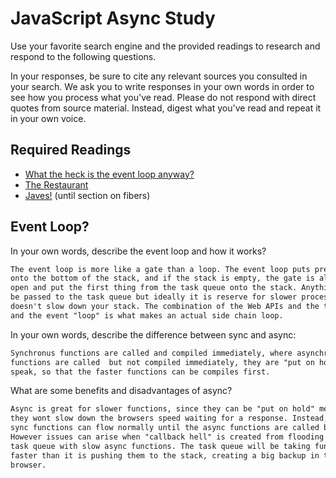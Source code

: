 # JavaScript Async Study

Use your favorite search engine and the provided readings to research and
respond to the following questions.

In your responses, be sure to cite any relevant sources you consulted in your
search. We ask you to write responses in your own words in order to see how you
process what you've read. Please do not respond with direct quotes from source
material. Instead, digest what you've read and repeat it in your own voice.

## Required Readings

-   [What the heck is the event loop anyway?](https://www.youtube.com/watch?v=8aGhZQkoFbQ)
-   [The Restaurant](https://www.codeschool.com/blog/2014/10/30/understanding-node-js/)
-   [Javes!](https://www.discovermeteor.com/blog/understanding-sync-async-javascript-node/) (until section on fibers)

## Event Loop?

In your own words, describe the event loop and how it works?

```md
The event loop is more like a gate than a loop. The event loop puts pressure
onto the bottom of the stack, and if the stack is empty, the gate is allowed to
open and put the first thing from the task queue onto the stack. Anything can
be passed to the task queue but ideally it is reserve for slower processes so it
doesn't slow down your stack. The combination of the Web APIs and the task queue
and the event "loop" is what makes an actual side chain loop.
```

In your own words, describe the difference between sync and async:

```md
Synchronus functions are called and compiled immediately, where asynchronus
functions are called  but not compiled immediately, they are "put on hold" so to
speak, so that the faster functions can be compiles first.
```

What are some benefits and disadvantages of async?

```md
Async is great for slower functions, since they can be "put on hold" meaning
they wont slow down the browsers speed waiting for a response. Instead, the
sync functions can flow normally until the async functions are called back!
However issues can arise when "callback hell" is created from flooding the
task queue with slow async functions. The task queue will be taking functions
faster than it is pushing them to the stack, creating a big backup in the
browser. 
```
